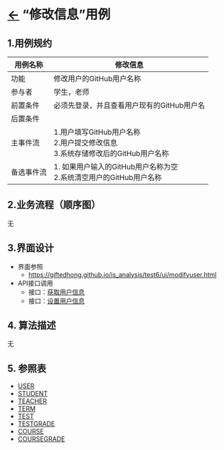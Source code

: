 # [←](../README.md) “修改信息”用例

## 1.用例规约
|用例名称|修改信息|
|-----|-----|
|功能 | 修改用户的GitHub用户名称|
|参与者 | 学生，老师|
|前置条件|必须先登录，并且查看用户现有的GitHub用户名|
|后置条件||
|主事件流|1.用户填写GitHub用户名称 <br>2.用户提交修改信息 <br>3.系统存储修改后的GitHub用户名称|
|备选事件流|1. 如果用户输入的GitHub用户名称为空 <br>2.系统清空用户的GitHub用户名称|

## 2.业务流程（顺序图）
无

## 3.界面设计
- 界面参照
    - https://giftedhong.github.io/is_analysis/test6/ui/modifyuser.html
- API接口调用
    - 接口：[获取用户信息](../others/getUserInfo.md)
    - 接口：[设置用户信息](../others/setUserInfo.md)

## 4. 算法描述
无

## 5. 参照表
- [USER](数据库设计.md/#USER)
- [STUDENT](数据库设计.md/#STUDENT)
- [TEACHER](数据库设计.md/#TEACHER)
- [TERM](数据库设计.md/#TERM)
- [TEST](数据库设计.md/#TESTS)
- [TESTGRADE](数据库设计.md/#TESTGRADE)
- [COURSE](数据库设计.md/#COURSE)
- [COURSEGRADE](数据库设计.md/#COURSEGRADE)
